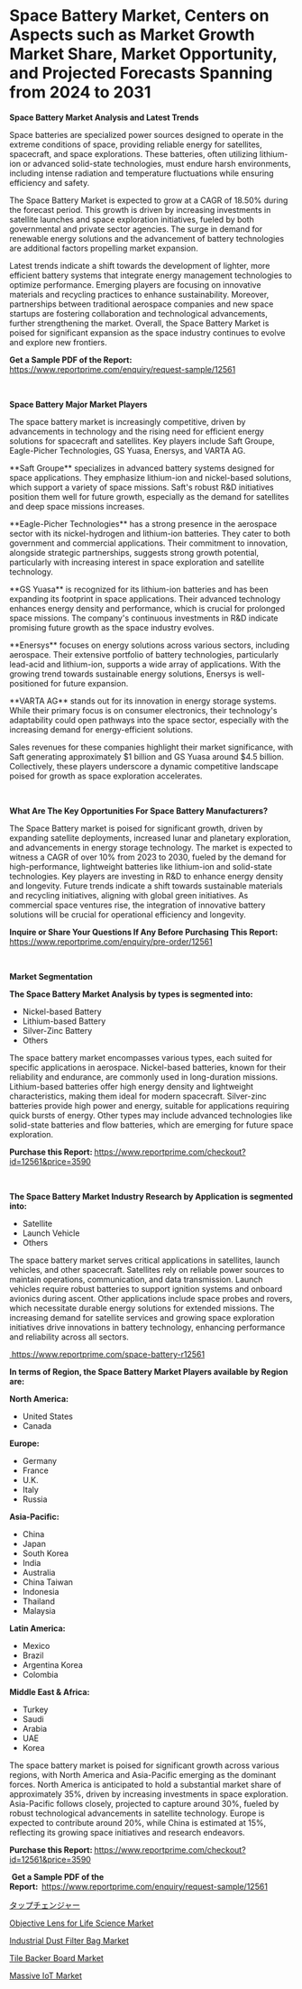 <p><h1>Space Battery Market, Centers on Aspects such as Market Growth Market Share, Market Opportunity, and Projected Forecasts Spanning from 2024 to 2031</h1></p><p><strong>Space Battery Market Analysis and Latest Trends</strong></p>
<p><p>Space batteries are specialized power sources designed to operate in the extreme conditions of space, providing reliable energy for satellites, spacecraft, and space explorations. These batteries, often utilizing lithium-ion or advanced solid-state technologies, must endure harsh environments, including intense radiation and temperature fluctuations while ensuring efficiency and safety.</p><p>The Space Battery Market is expected to grow at a CAGR of 18.50% during the forecast period. This growth is driven by increasing investments in satellite launches and space exploration initiatives, fueled by both governmental and private sector agencies. The surge in demand for renewable energy solutions and the advancement of battery technologies are additional factors propelling market expansion.</p><p>Latest trends indicate a shift towards the development of lighter, more efficient battery systems that integrate energy management technologies to optimize performance. Emerging players are focusing on innovative materials and recycling practices to enhance sustainability. Moreover, partnerships between traditional aerospace companies and new space startups are fostering collaboration and technological advancements, further strengthening the market. Overall, the Space Battery Market is poised for significant expansion as the space industry continues to evolve and explore new frontiers.</p></p>
<p><strong>Get a Sample PDF of the Report:&nbsp;</strong> <a href="https://www.reportprime.com/enquiry/request-sample/12561">https://www.reportprime.com/enquiry/request-sample/12561</a></p>
<p>&nbsp;</p>
<p><strong>Space Battery Major Market Players</strong></p>
<p><p>The space battery market is increasingly competitive, driven by advancements in technology and the rising need for efficient energy solutions for spacecraft and satellites. Key players include Saft Groupe, Eagle-Picher Technologies, GS Yuasa, Enersys, and VARTA AG.</p><p>**Saft Groupe** specializes in advanced battery systems designed for space applications. They emphasize lithium-ion and nickel-based solutions, which support a variety of space missions. Saft's robust R&D initiatives position them well for future growth, especially as the demand for satellites and deep space missions increases.</p><p>**Eagle-Picher Technologies** has a strong presence in the aerospace sector with its nickel-hydrogen and lithium-ion batteries. They cater to both government and commercial applications. Their commitment to innovation, alongside strategic partnerships, suggests strong growth potential, particularly with increasing interest in space exploration and satellite technology.</p><p>**GS Yuasa** is recognized for its lithium-ion batteries and has been expanding its footprint in space applications. Their advanced technology enhances energy density and performance, which is crucial for prolonged space missions. The company's continuous investments in R&D indicate promising future growth as the space industry evolves.</p><p>**Enersys** focuses on energy solutions across various sectors, including aerospace. Their extensive portfolio of battery technologies, particularly lead-acid and lithium-ion, supports a wide array of applications. With the growing trend towards sustainable energy solutions, Enersys is well-positioned for future expansion.</p><p>**VARTA AG** stands out for its innovation in energy storage systems. While their primary focus is on consumer electronics, their technology's adaptability could open pathways into the space sector, especially with the increasing demand for energy-efficient solutions.</p><p>Sales revenues for these companies highlight their market significance, with Saft generating approximately $1 billion and GS Yuasa around $4.5 billion. Collectively, these players underscore a dynamic competitive landscape poised for growth as space exploration accelerates.</p></p>
<p>&nbsp;</p>
<p><strong>What Are The Key Opportunities For Space Battery Manufacturers?</strong></p>
<p><p>The Space Battery market is poised for significant growth, driven by expanding satellite deployments, increased lunar and planetary exploration, and advancements in energy storage technology. The market is expected to witness a CAGR of over 10% from 2023 to 2030, fueled by the demand for high-performance, lightweight batteries like lithium-ion and solid-state technologies. Key players are investing in R&D to enhance energy density and longevity. Future trends indicate a shift towards sustainable materials and recycling initiatives, aligning with global green initiatives. As commercial space ventures rise, the integration of innovative battery solutions will be crucial for operational efficiency and longevity.</p></p>
<p><strong>Inquire or Share Your Questions If Any Before Purchasing This Report:</strong> <a href="https://www.reportprime.com/enquiry/pre-order/12561">https://www.reportprime.com/enquiry/pre-order/12561</a></p>
<p>&nbsp;</p>
<p><strong>Market Segmentation</strong></p>
<p><strong>The Space Battery Market Analysis by types is segmented into:</strong></p>
<p><ul><li>Nickel-based Battery</li><li>Lithium-based Battery</li><li>Silver-Zinc Battery</li><li>Others</li></ul></p>
<p><p>The space battery market encompasses various types, each suited for specific applications in aerospace. Nickel-based batteries, known for their reliability and endurance, are commonly used in long-duration missions. Lithium-based batteries offer high energy density and lightweight characteristics, making them ideal for modern spacecraft. Silver-zinc batteries provide high power and energy, suitable for applications requiring quick bursts of energy. Other types may include advanced technologies like solid-state batteries and flow batteries, which are emerging for future space exploration.</p></p>
<p><strong>Purchase this Report:&nbsp;</strong><a href="https://www.reportprime.com/checkout?id=12561&price=3590">https://www.reportprime.com/checkout?id=12561&price=3590</a></p>
<p>&nbsp;</p>
<p><strong>The Space Battery Market Industry Research by Application is segmented into:</strong></p>
<p><ul><li>Satellite</li><li>Launch Vehicle</li><li>Others</li></ul></p>
<p><p>The space battery market serves critical applications in satellites, launch vehicles, and other spacecraft. Satellites rely on reliable power sources to maintain operations, communication, and data transmission. Launch vehicles require robust batteries to support ignition systems and onboard avionics during ascent. Other applications include space probes and rovers, which necessitate durable energy solutions for extended missions. The increasing demand for satellite services and growing space exploration initiatives drive innovations in battery technology, enhancing performance and reliability across all sectors.</p></p>
<p><a href="https://www.reportprime.com/space-battery-r12561">&nbsp;https://www.reportprime.com/space-battery-r12561</a></p>
<p><strong>In terms of Region, the Space Battery Market Players available by Region are:</strong></p>
<p>
    <p> <strong> North America: </strong>
        <ul>
            <li>United States</li>
            <li>Canada</li>
        </ul>
        </p> 
    <p> <strong> Europe: </strong>
        <ul>
            <li>Germany</li>
            <li>France</li>
            <li>U.K.</li>
            <li>Italy</li>
            <li>Russia</li>
        </ul>
        </p> 
    <p> <strong> Asia-Pacific: </strong>
        <ul>
            <li>China</li>
            <li>Japan</li>
            <li>South Korea</li>
            <li>India</li>
            <li>Australia</li>
            <li>China Taiwan</li>
            <li>Indonesia</li>
            <li>Thailand</li>
            <li>Malaysia</li>
        </ul>
        </p> 
    <p> <strong> Latin America: </strong>
        <ul>
            <li>Mexico</li>
            <li>Brazil</li>
            <li>Argentina Korea</li>
            <li>Colombia</li>
        </ul>
        </p> 
    <p> <strong> Middle East & Africa: </strong>
        <ul>
            <li>Turkey</li>
            <li>Saudi</li>
            <li>Arabia</li>
            <li>UAE</li>
            <li>Korea</li>
        </ul>
    </p>
    </p>
<p><p>The space battery market is poised for significant growth across various regions, with North America and Asia-Pacific emerging as the dominant forces. North America is anticipated to hold a substantial market share of approximately 35%, driven by increasing investments in space exploration. Asia-Pacific follows closely, projected to capture around 30%, fueled by robust technological advancements in satellite technology. Europe is expected to contribute around 20%, while China is estimated at 15%, reflecting its growing space initiatives and research endeavors.</p></p>
<p><strong>Purchase this Report: </strong><a href="https://www.reportprime.com/checkout?id=12561&price=3590">https://www.reportprime.com/checkout?id=12561&price=3590</a></p>
<p>&nbsp;<strong>Get a Sample PDF of the Report:&nbsp;&nbsp;</strong><a href="https://www.reportprime.com/enquiry/request-sample/12561">https://www.reportprime.com/enquiry/request-sample/12561</a></p>
<p><strong></strong></p>
<p><p><a href="https://medium.com/@isnamukti10_96948/%E3%82%BF%E3%83%83%E3%83%97%E3%83%81%E3%82%A7%E3%83%B3%E3%82%B8%E3%83%A3%E3%83%BC%E5%B8%82%E5%A0%B4%E3%81%AE%E6%A6%82%E8%A6%81-%E5%9C%B0%E5%9F%9F%E3%81%AE%E5%B1%95%E6%9C%9B%E3%81%A8%E3%82%BF%E3%83%83%E3%83%97%E3%83%81%E3%82%A7%E3%83%B3%E3%82%B8%E3%83%A3%E3%83%BC%E5%B8%82%E5%A0%B4%E3%81%AB%E9%96%A2%E3%81%99%E3%82%8B%E7%AB%B6%E4%BA%89%E6%88%A6%E7%95%A5-2024%E5%B9%B4%E3%81%8B%E3%82%892031%E5%B9%B4%E3%81%BE%E3%81%A7%E3%81%AE%E6%9C%9F%E9%96%93%E3%81%AB%E3%81%8A%E3%81%91%E3%82%8B5-8-%E3%81%AE-cagr-%E3%81%A7%E3%81%AE%E6%88%90%E9%95%B7%E3%81%8C%E4%BA%88%E6%B8%AC%E3%81%95%E3%82%8C%E3%81%A6%E3%81%84%E3%81%BE%E3%81%99-15a1d41f4a09">タップチェンジャー</a></p><p><a href="https://github.com/ChiragRP21/Market-Research-Report-List-6/blob/main/objective-lens-for-life-science-market.md">Objective Lens for Life Science Market</a></p><p><a href="https://issuu.com/reportprime-2/docs/industrial-dust-filter-bag-market-s_1c8f1250b55b3f">Industrial Dust Filter Bag Market</a></p><p><a href="https://medium.com/@ashrafarfi4_21087/global-perspectives-on-tile-backer-board-market-trends-and-forecast-2024-2031-3a95434340bc">Tile Backer Board Market</a></p><p><a href="https://www.linkedin.com/pulse/massive-iot-market-insights-product-type-application-wyx6c?trackingId=UWmJcfk3TWCZPCsSNM7p%2Bw%3D%3D">Massive IoT Market</a></p></p>